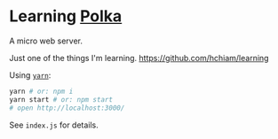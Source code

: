 # Learning [Polka](https://github.com/lukeed/polka)

A micro web server.

Just one of the things I'm learning. <https://github.com/hchiam/learning>

Using [`yarn`](https://github.com/hchiam/learning-yarn):

```bash
yarn # or: npm i
yarn start # or: npm start
# open http://localhost:3000/
```

See `index.js` for details.
